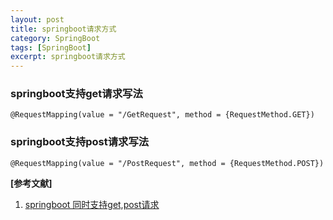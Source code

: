 ```yaml
---
layout: post
title: springboot请求方式
category: SpringBoot
tags: [SpringBoot]
excerpt: springboot请求方式
---
```


### springboot支持get请求写法 ###

    @RequestMapping(value = "/GetRequest", method = {RequestMethod.GET})

### springboot支持post请求写法 ###

    @RequestMapping(value = "/PostRequest", method = {RequestMethod.POST})

**[参考文献]**

1. [springboot 同时支持get,post请求](https://blog.csdn.net/xingkaichun/article/details/92579001 "springboot 同时支持get,post请求")
